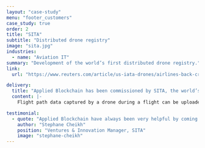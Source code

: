 ```yaml
---
layout: "case-study"
menu: "footer_customers"
case_study: true
order: 2
title: "SITA"
subtitle: "Distributed drone registry"
image: "sita.jpg"
industries:
  - name: "Aviation IT"
summary: "Development of the world’s first distributed drone registry."
link: 
  url: "https://www.reuters.com/article/us-iata-drones/airlines-back-creation-of-global-drone-registry-iata-idUSKBN1HO2M5"

delivery:
  title: "Applied Blockchain has been commissioned by SITA, the world’s leading specialist in air transport communications and information technology for the aviation industry with a turnover of $1.6 Billion and 4,500 employees, to develop the world’s first distributed drone registry. The private blockchain platform brings together drone operators, drone manufacturers and regulators together with a single source of truth."
  content: |-
    Flight path data captured by a drone during a flight can be uploaded onto the same shared ledger and represented visually on an interactive map. As this data is attached to a registered drone, aviation authorities can plot the flights of a specific drone, all drones of a given operator, or even all drones from a specific manufacturer, all on a single map and in real time. This access to data is a paradigm shift from legacy-based systems, which inherently rely upon a single trusted party to maintain the data and provide the correct level of access to users.

testimonial:
  - quote: "Applied Blockchain have always been very helpful by coming up with new concepts and new developments. They challenge you as a customer, they say “have you thought about this, have you thought about that?”. This has been very refreshing and I would definitely recommend Applied Blockchain."
    author: "Stephane Cheikh"
    position: "Ventures & Innovation Manager, SITA"
    image: "stephane-cheikh"
---
```

